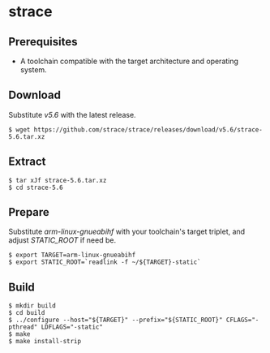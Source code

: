 # strace

## Prerequisites
* A toolchain compatible with the target architecture and operating system.

## Download
Substitute *v5.6* with the latest release.
```
$ wget https://github.com/strace/strace/releases/download/v5.6/strace-5.6.tar.xz
```

## Extract
```
$ tar xJf strace-5.6.tar.xz
$ cd strace-5.6
```

## Prepare
Substitute *arm-linux-gnueabihf* with your toolchain's target triplet, and adjust *STATIC_ROOT* if need be.
```
$ export TARGET=arm-linux-gnueabihf
$ export STATIC_ROOT=`readlink -f ~/${TARGET}-static`
```

## Build
```
$ mkdir build
$ cd build
$ ../configure --host="${TARGET}" --prefix="${STATIC_ROOT}" CFLAGS="-pthread" LDFLAGS="-static"
$ make
$ make install-strip
```
